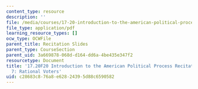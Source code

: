```yaml
---
content_type: resource
description: ''
file: /media/courses/17-20-introduction-to-the-american-political-process-fall-2020/c28683c876a8e62824395d88c6590582_MIT17_20F20_rec7.pdf
file_type: application/pdf
learning_resource_types: []
ocw_type: OCWFile
parent_title: Recitation Slides
parent_type: CourseSection
parent_uid: 3a669878-068d-d164-dd6a-4be435e347f2
resourcetype: Document
title: '17.20F20 Introduction to the American Political Process Recitation Slides
  7: Rational Voters'
uid: c28683c8-76a8-e628-2439-5d88c6590582
---
```

